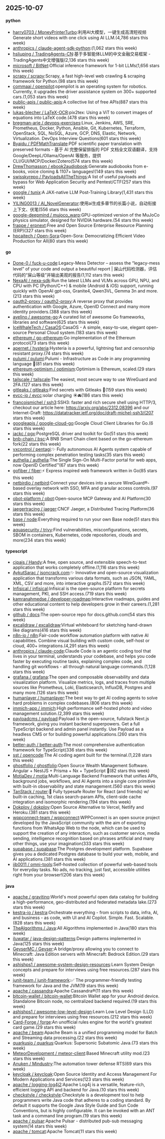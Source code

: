 ## 2025-10-07

#### python
* [harry0703 / MoneyPrinterTurbo](https://github.com/harry0703/MoneyPrinterTurbo):利用AI大模型，一键生成高清短视频 Generate short videos with one click using AI LLM.(4,786 stars this week)
* [anthropics / claude-agent-sdk-python](https://github.com/anthropics/claude-agent-sdk-python):(1,062 stars this week)
* [hsliuping / TradingAgents-CN](https://github.com/hsliuping/TradingAgents-CN):基于多智能体LLM的中文金融交易框架 - TradingAgents中文增强版(2,136 stars this week)
* [microsoft / BitNet](https://github.com/microsoft/BitNet):Official inference framework for 1-bit LLMs(1,656 stars this week)
* [scrapy / scrapy](https://github.com/scrapy/scrapy):Scrapy, a fast high-level web crawling & scraping framework for Python.(98 stars this week)
* [commaai / openpilot](https://github.com/commaai/openpilot):openpilot is an operating system for robotics. Currently, it upgrades the driver assistance system on 300+ supported cars.(1,053 stars this week)
* [public-apis / public-apis](https://github.com/public-apis/public-apis):A collective list of free APIs(887 stars this week)
* [lukas-blecher / LaTeX-OCR](https://github.com/lukas-blecher/LaTeX-OCR):pix2tex: Using a ViT to convert images of equations into LaTeX code.(478 stars this week)
* [bregman-arie / devops-exercises](https://github.com/bregman-arie/devops-exercises):Linux, Jenkins, AWS, SRE, Prometheus, Docker, Python, Ansible, Git, Kubernetes, Terraform, OpenStack, SQL, NoSQL, Azure, GCP, DNS, Elastic, Network, Virtualization. DevOps Interview Questions(601 stars this week)
* [Byaidu / PDFMathTranslate](https://github.com/Byaidu/PDFMathTranslate):PDF scientific paper translation with preserved formats - 基于 AI 完整保留排版的 PDF 文档全文双语翻译，支持 Google/DeepL/Ollama/OpenAI 等服务，提供 CLI/GUI/MCP/Docker/Zotero(574 stars this week)
* [DrewThomasson / ebook2audiobook](https://github.com/DrewThomasson/ebook2audiobook):Generate audiobooks from e-books, voice cloning & 1107+ languages!(149 stars this week)
* [swisskyrepo / PayloadsAllTheThings](https://github.com/swisskyrepo/PayloadsAllTheThings):A list of useful payloads and bypass for Web Application Security and Pentest/CTF(257 stars this week)
* [google / tunix](https://github.com/google/tunix):A JAX-native LLM Post-Training Library(1,431 stars this week)
* [YILING0013 / AI_NovelGenerator](https://github.com/YILING0013/AI_NovelGenerator):使用ai生成多章节的长篇小说，自动衔接上下文、伏笔(556 stars this week)
* [google-deepmind / mujoco_warp](https://github.com/google-deepmind/mujoco_warp):GPU-optimized version of the MuJoCo physics simulator, designed for NVIDIA hardware.(54 stars this week)
* [frappe / erpnext](https://github.com/frappe/erpnext):Free and Open Source Enterprise Resource Planning (ERP)(327 stars this week)
* [hpcaitech / Open-Sora](https://github.com/hpcaitech/Open-Sora):Open-Sora: Democratizing Efficient Video Production for All(80 stars this week)

#### go
* [Done-0 / fuck-u-code](https://github.com/Done-0/fuck-u-code):Legacy-Mess Detector – assess the “legacy-mess level” of your code and output a beautiful report | 屎山代码检测器，评估代码的“屎山等级”并输出美观的报告(1,112 stars this week)
* [NexaAI / nexa-sdk](https://github.com/NexaAI/nexa-sdk):Run the latest LLMs and VLMs across GPU, NPU, and CPU with PC (Python/C++) & mobile (Android & iOS) support, running quickly with OpenAI gpt-oss, Granite4, Qwen3VL, Gemma 3n and more.(213 stars this week)
* [oauth2-proxy / oauth2-proxy](https://github.com/oauth2-proxy/oauth2-proxy):A reverse proxy that provides authentication with Google, Azure, OpenID Connect and many more identity providers.(388 stars this week)
* [avelino / awesome-go](https://github.com/avelino/awesome-go):A curated list of awesome Go frameworks, libraries and software(625 stars this week)
* [IceWhaleTech / CasaOS](https://github.com/IceWhaleTech/CasaOS):CasaOS - A simple, easy-to-use, elegant open-source Personal Cloud system.(183 stars this week)
* [ethereum / go-ethereum](https://github.com/ethereum/go-ethereum):Go implementation of the Ethereum protocol(73 stars this week)
* [apernet / hysteria](https://github.com/apernet/hysteria):Hysteria is a powerful, lightning fast and censorship resistant proxy.(74 stars this week)
* [pulumi / pulumi](https://github.com/pulumi/pulumi):Pulumi - Infrastructure as Code in any programming language 🚀(81 stars this week)
* [ethereum-optimism / optimism](https://github.com/ethereum-optimism/optimism):Optimism is Ethereum, scaled.(29 stars this week)
* [tailscale / tailscale](https://github.com/tailscale/tailscale):The easiest, most secure way to use WireGuard and 2FA.(127 stars this week)
* [gitleaks / gitleaks](https://github.com/gitleaks/gitleaks):Find secrets with Gitleaks 🔑(159 stars this week)
* [evcc-io / evcc](https://github.com/evcc-io/evcc):solar charging ☀️🚘(186 stars this week)
* [francoismichel / ssh3](https://github.com/francoismichel/ssh3):SSH3: faster and rich secure shell using HTTP/3, checkout our article here: https://arxiv.org/abs/2312.08396 and our Internet-Draft: https://datatracker.ietf.org/doc/draft-michel-ssh3/(207 stars this week)
* [googleapis / google-cloud-go](https://github.com/googleapis/google-cloud-go):Google Cloud Client Libraries for Go.(6 stars this week)
* [jackc / pgx](https://github.com/jackc/pgx):PostgreSQL driver and toolkit for Go(51 stars this week)
* [bnb-chain / bsc](https://github.com/bnb-chain/bsc):A BNB Smart Chain client based on the go-ethereum fork(22 stars this week)
* [vxcontrol / pentagi](https://github.com/vxcontrol/pentagi):✨ Fully autonomous AI Agents system capable of performing complex penetration testing tasks(35 stars this week)
* [authelia / authelia](https://github.com/authelia/authelia):The Single Sign-On Multi-Factor portal for web apps, now OpenID Certified™(67 stars this week)
* [gofiber / fiber](https://github.com/gofiber/fiber):⚡️ Express inspired web framework written in Go(85 stars this week)
* [netbirdio / netbird](https://github.com/netbirdio/netbird):Connect your devices into a secure WireGuard®-based overlay network with SSO, MFA and granular access controls.(97 stars this week)
* [obot-platform / obot](https://github.com/obot-platform/obot):Open-source MCP Gateway and AI Platform(30 stars this week)
* [jaegertracing / jaeger](https://github.com/jaegertracing/jaeger):CNCF Jaeger, a Distributed Tracing Platform(36 stars this week)
* [base / node](https://github.com/base/node):Everything required to run your own Base node(51 stars this week)
* [aquasecurity / trivy](https://github.com/aquasecurity/trivy):Find vulnerabilities, misconfigurations, secrets, SBOM in containers, Kubernetes, code repositories, clouds and more(234 stars this week)

#### typescript
* [cjpais / Handy](https://github.com/cjpais/Handy):A free, open source, and extensible speech-to-text application that works completely offline.(1,116 stars this week)
* [AykutSarac / jsoncrack.com](https://github.com/AykutSarac/jsoncrack.com):✨ Innovative and open-source visualization application that transforms various data formats, such as JSON, YAML, XML, CSV and more, into interactive graphs.(572 stars this week)
* [Infisical / infisical](https://github.com/Infisical/infisical):Infisical is the open-source platform for secrets management, PKI, and SSH access.(719 stars this week)
* [kamranahmedse / developer-roadmap](https://github.com/kamranahmedse/developer-roadmap):Interactive roadmaps, guides and other educational content to help developers grow in their careers.(1,281 stars this week)
* [github / docs](https://github.com/github/docs):The open-source repo for docs.github.com(54 stars this week)
* [excalidraw / excalidraw](https://github.com/excalidraw/excalidraw):Virtual whiteboard for sketching hand-drawn like diagrams(416 stars this week)
* [n8n-io / n8n](https://github.com/n8n-io/n8n):Fair-code workflow automation platform with native AI capabilities. Combine visual building with custom code, self-host or cloud, 400+ integrations.(4,291 stars this week)
* [anthropics / claude-code](https://github.com/anthropics/claude-code):Claude Code is an agentic coding tool that lives in your terminal, understands your codebase, and helps you code faster by executing routine tasks, explaining complex code, and handling git workflows - all through natural language commands.(1,128 stars this week)
* [grafana / grafana](https://github.com/grafana/grafana):The open and composable observability and data visualization platform. Visualize metrics, logs, and traces from multiple sources like Prometheus, Loki, Elasticsearch, InfluxDB, Postgres and many more.(126 stars this week)
* [humanlayer / humanlayer](https://github.com/humanlayer/humanlayer):The best way to get AI coding agents to solve hard problems in complex codebases.(806 stars this week)
* [immich-app / immich](https://github.com/immich-app/immich):High performance self-hosted photo and video management solution.(2,399 stars this week)
* [payloadcms / payload](https://github.com/payloadcms/payload):Payload is the open-source, fullstack Next.js framework, giving you instant backend superpowers. Get a full TypeScript backend and admin panel instantly. Use Payload as a headless CMS or for building powerful applications.(260 stars this week)
* [better-auth / better-auth](https://github.com/better-auth/better-auth):The most comprehensive authentication framework for TypeScript(336 stars this week)
* [sst / opencode](https://github.com/sst/opencode):The AI coding agent built for the terminal.(1,228 stars this week)
* [ghostfolio / ghostfolio](https://github.com/ghostfolio/ghostfolio):Open Source Wealth Management Software. Angular + NestJS + Prisma + Nx + TypeScript 🤍(82 stars this week)
* [MotiaDev / motia](https://github.com/MotiaDev/motia):Multi-Language Backend Framework that unifies APIs, background jobs, workflows, and AI Agents into a single core primitive with built-in observability and state management.(560 stars this week)
* [TanStack / router](https://github.com/TanStack/router):🤖 Fully typesafe Router for React (and friends) w/ built-in caching, 1st class search-param APIs, client-side cache integration and isomorphic rendering.(194 stars this week)
* [Dokploy / dokploy](https://github.com/Dokploy/dokploy):Open Source Alternative to Vercel, Netlify and Heroku.(381 stars this week)
* [wppconnect-team / wppconnect](https://github.com/wppconnect-team/wppconnect):WPPConnect is an open source project developed by the JavaScript community with the aim of exporting functions from WhatsApp Web to the node, which can be used to support the creation of any interaction, such as customer service, media sending, intelligence recognition based on phrases artificial and many other things, use your imagination(333 stars this week)
* [supabase / supabase](https://github.com/supabase/supabase):The Postgres development platform. Supabase gives you a dedicated Postgres database to build your web, mobile, and AI applications.(381 stars this week)
* [iib0011 / omni-tools](https://github.com/iib0011/omni-tools):Self-hosted collection of powerful web-based tools for everyday tasks. No ads, no tracking, just fast, accessible utilities right from your browser!(206 stars this week)

#### java
* [apache / gravitino](https://github.com/apache/gravitino):World's most powerful open data catalog for building a high-performance, geo-distributed and federated metadata lake.(273 stars this week)
* [kestra-io / kestra](https://github.com/kestra-io/kestra):Orchestrate everything - from scripts to data, infra, AI, and business - as code, with UI and AI Copilot. Simple. Fast. Scalable.(828 stars this week)
* [TheAlgorithms / Java](https://github.com/TheAlgorithms/Java):All Algorithms implemented in Java(180 stars this week)
* [iluwatar / java-design-patterns](https://github.com/iluwatar/java-design-patterns):Design patterns implemented in Java(125 stars this week)
* [GeyserMC / Geyser](https://github.com/GeyserMC/Geyser):A bridge/proxy allowing you to connect to Minecraft: Java Edition servers with Minecraft: Bedrock Edition.(29 stars this week)
* [ashishps1 / awesome-system-design-resources](https://github.com/ashishps1/awesome-system-design-resources):Learn System Design concepts and prepare for interviews using free resources.(287 stars this week)
* [junit-team / junit-framework](https://github.com/junit-team/junit-framework):✅ The programmer-friendly testing framework for Java and the JVM(19 stars this week)
* [apache / cassandra](https://github.com/apache/cassandra):Apache Cassandra®(11 stars this week)
* [bitcoin-wallet / bitcoin-wallet](https://github.com/bitcoin-wallet/bitcoin-wallet):Bitcoin Wallet app for your Android device. Standalone Bitcoin node, no centralized backend required.(19 stars this week)
* [ashishps1 / awesome-low-level-design](https://github.com/ashishps1/awesome-low-level-design):Learn Low Level Design (LLD) and prepare for interviews using free resources.(212 stars this week)
* [Card-Forge / forge](https://github.com/Card-Forge/forge):An unofficial rules engine for the world's greatest card game.(29 stars this week)
* [apache / beam](https://github.com/apache/beam):Apache Beam is a unified programming model for Batch and Streaming data processing.(22 stars this week)
* [quarkusio / quarkus](https://github.com/quarkusio/quarkus):Quarkus: Supersonic Subatomic Java.(73 stars this week)
* [MeteorDevelopment / meteor-client](https://github.com/MeteorDevelopment/meteor-client):Based Minecraft utility mod.(23 stars this week)
* [Anuken / Mindustry](https://github.com/Anuken/Mindustry):The automation tower defense RTS(69 stars this week)
* [keycloak / keycloak](https://github.com/keycloak/keycloak):Open Source Identity and Access Management For Modern Applications and Services(123 stars this week)
* [apache / logging-log4j2](https://github.com/apache/logging-log4j2):Apache Log4j is a versatile, feature-rich, efficient logging API and backend for Java.(10 stars this week)
* [checkstyle / checkstyle](https://github.com/checkstyle/checkstyle):Checkstyle is a development tool to help programmers write Java code that adheres to a coding standard. By default it supports the Google Java Style Guide and Sun Code Conventions, but is highly configurable. It can be invoked with an ANT task and a command line program.(19 stars this week)
* [apache / pulsar](https://github.com/apache/pulsar):Apache Pulsar - distributed pub-sub messaging system(14 stars this week)
* [apache / tomcat](https://github.com/apache/tomcat):Apache Tomcat(11 stars this week)
